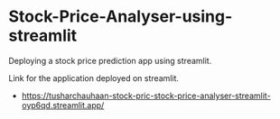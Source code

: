 # Stock-Price-Analyser-using-streamlit
Deploying a stock price prediction app using streamlit.

Link for the application deployed on streamlit.

- https://tusharchauhaan-stock-pric-stock-price-analyser-streamlit-oyp6qd.streamlit.app/
